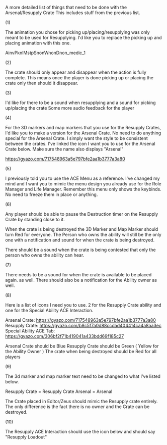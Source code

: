 A more detailed list of things that need to be done with the Arsenal/Resupply Crate
This includes stuff from the previous list.

(1)

The animation you chose for picking up/placing/resupplying was only meant to be used for Resupplying.
I'd like you to replace the picking up and placing animation with this one.

AinvPknlMstpSnonWnonDnon_medic_1

(2)

The crate should only appear and disappear when the action is fully complete.
This means once the player is done picking up or placing the crate only then should it disappear.

(3)

I'd like for there to be a sound when resupplying and a sound for picking up/placing the crate
Some more audio feedback for the player

(4)

For the 3D markers and map markers that you use for the Resupply Crates, I'd like you to make a version for the Arsenal Crate.
No need to do anything special for the Arsenal Crate. I simply want the style to be consistent between the crates.
I've linked the icon I want you to use for the Arsenal Crate below. Make sure the name also displays "Arsenal"

https://gyazo.com/717548963a5e797bfe2aa1b3777a3a80

(5)

I previously told you to use the ACE Menu as a reference.
I've changed my mind and I want you to mimic the menu design you already use for the Role Manager and Life Manager.
Remember this menu only shows the keybinds. No need to freeze them in place or anything.

(6)

Any player should be able to pause the Destruction timer on the Resupply Crate by standing close to it.

When the crate is being destroyed the 3D Marker and Map Marker should turn Red for everyone.
The Person who owns the ability will still be the only one with a notification and sound for when the crate is being destroyed.

There should be a sound when the crate is being contested that only the person who owns the ability can hear.

(7)

There needs to be a sound for when the crate is available to be placed again. as well. 
There should also be a notification for the Ability owner as well.

(8)

Here is a list of icons I need you to use.
2 for the Resupply Crate ability and one for the Special Ability ACE Interaction.

Arsenal Crate: https://gyazo.com/717548963a5e797bfe2aa1b3777a3a80
Resupply Crate: https://gyazo.com/b8c5f7a0d88ccdad404414ca4a8aa3ec
Special Ability ACE Tab: https://gyazo.com/306bf2f71b419041a433bdd69f185c27

Arsenal Crate should be Blue
Resupply Crate should be Green ( Yellow for the Ability Owner )
The crate when being destroyed should be Red for all players

(9) 

The 3d marker and map marker text need to be changed to what I've listed below.

Resupply Crate = Resupply Crate
Arsenal = Arsenal

The Crate placed in Editor/Zeus should mimic the Resupply crate entirely.
The only difference is the fact there is no owner and the Crate can be destroyed.

(10)

The Resupply ACE Interaction should use the icon below and should say "Resupply Loadout"